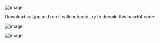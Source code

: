 ![image](https://github.com/nhattanhh/CTF/assets/130430279/c4aee1f6-0ccb-4c0f-9d0c-64e318295bd6)

Download cat.jpg and run it with notepad, try to decode this base64 code:

![image](https://github.com/nhattanhh/CTF/assets/130430279/7379558e-2ffe-4892-88e8-7e171dbdbcd4)

![image](https://github.com/nhattanhh/CTF/assets/130430279/4f7509b4-e3ba-4897-bb5f-0e2b06a360c7)
